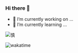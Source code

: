### Hi there 👋
- 🔭 I’m currently working on ...
- 🌱 I’m currently learning ...


![慎](https://img.wanyx.com/upload/hero/big98002.jpg)

<img src="https://github-readme-stats.vercel.app/api/wakatime?username=fengjinlong&layout=compact" alt="wakatime">
